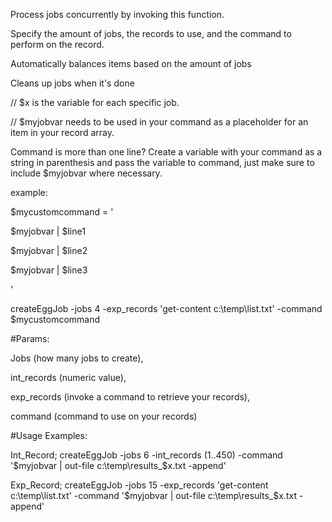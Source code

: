 Process jobs concurrently by invoking this function. 

Specify the amount of jobs, the records to use, and the command to perform on the record.

Automatically balances items based on the amount of jobs

Cleans up jobs when it's done

// $x is the variable for each specific job.

// $myjobvar needs to be used in your command as a placeholder for an item in your record array.

Command is more than one line? Create a variable with your command as a string in parenthesis and pass the variable to command, just make sure to include $myjobvar where necessary. 

example:

$mycustomcommand = '

$myjobvar | $line1

$myjobvar | $line2

$myjobvar | $line3

'

createEggJob -jobs 4 -exp_records 'get-content c:\temp\list.txt' -command $mycustomcommand

#Params: 

Jobs (how many jobs to create), 

int_records (numeric value), 

exp_records (invoke a command to retrieve your records), 

command (command to use on your records)

#Usage Examples: 

Int_Record; createEggJob -jobs 6 -int_records (1..450) -command '$myjobvar | out-file c:\temp\results_$x.txt -append'

Exp_Record; createEggJob -jobs 15 -exp_records 'get-content c:\temp\list.txt' -command '$myjobvar | out-file c:\temp\results_$x.txt -append'


